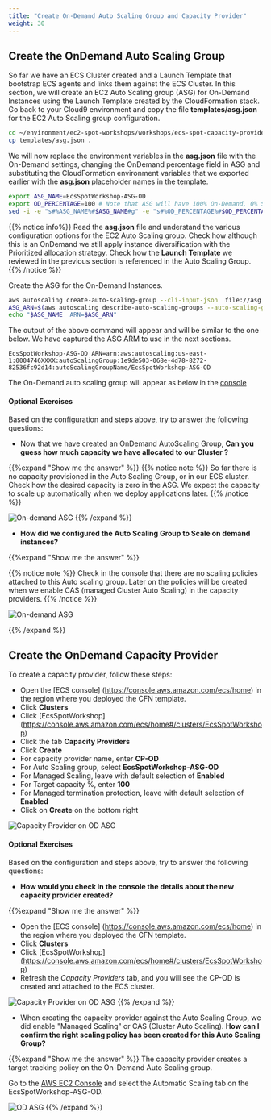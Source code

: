 ```yaml
---
title: "Create On-Demand Auto Scaling Group and Capacity Provider"
weight: 30
---
```


## Create the OnDemand Auto Scaling Group

So far we have an ECS Cluster created and a Launch Template that bootstrap ECS agents and links them against the ECS Cluster. In this section, we will create an EC2 Auto Scaling group (ASG) for On-Demand Instances using the Launch Template created by the CloudFormation stack. Go back to your Cloud9 environment and copy the file **templates/asg.json** for the EC2 Auto Scaling group configuration.

```bash
cd ~/environment/ec2-spot-workshops/workshops/ecs-spot-capacity-providers/
cp templates/asg.json .
```
We will now replace the environment variables in the **asg.json** file with the On-Demand settings, changing the OnDemand percentage field in ASG and
substituting the CloudFormation environment variables that we exported earlier with the **asg.json** placeholder names in the template.

```bash
export ASG_NAME=EcsSpotWorkshop-ASG-OD
export OD_PERCENTAGE=100 # Note that ASG will have 100% On-Demand, 0% Spot
sed -i -e "s#%ASG_NAME%#$ASG_NAME#g" -e "s#%OD_PERCENTAGE%#$OD_PERCENTAGE#g" -e "s#%PUBLIC_SUBNET_LIST%#$VPCPublicSubnets#g" asg.json
```
{{% notice info%}}
Read the **asg.json** file and understand the various configuration options for the EC2 Auto Scaling group. Check how although this is an OnDemand we still apply instance diversification with the Prioritized allocation strategy. Check how the **Launch Template** we reviewed in the previous section is referenced in the Auto Scaling Group.
{{% /notice %}}

Create the ASG for the On-Demand Instances.

```bash
aws autoscaling create-auto-scaling-group --cli-input-json  file://asg.json
ASG_ARN=$(aws autoscaling describe-auto-scaling-groups --auto-scaling-group-name $ASG_NAME | jq -r '.AutoScalingGroups[0].AutoScalingGroupARN')
echo "$ASG_NAME  ARN=$ASG_ARN"
```
The output of the above command will appear and will be similar to the one below. We have captured the ASG ARM to use in the next sections.
```plaintext
EcsSpotWorkshop-ASG-OD ARN=arn:aws:autoscaling:us-east-1:0004746XXXX:autoScalingGroup:1e9de503-068e-4d78-8272-82536fc92d14:autoScalingGroupName/EcsSpotWorkshop-ASG-OD 
```


The On-Demand auto scaling group will appear as below in the [console](https://console.aws.amazon.com/ec2autoscaling/home?#/details/EcsSpotWorkshop-ASG-OD?view=details)


#### Optional Exercises

Based on the configuration and steps above, try to answer the following questions:


* Now that we have created an OnDemand AutoScaling Group, **Can you guess how much capacity we have allocated to our Cluster ?** 


{{%expand "Show me the answer" %}}
{{% notice note %}}
So far there is no capacity provisioned in the Auto Scaling Group, or in our ECS cluster. Check how the desired capacity is zero in the ASG. We expect the capacity to scale up automatically when we deploy applications later.
{{% /notice %}}

![On-demand ASG](/images/ecs-spot-capacity-providers/asg_od_initial_view_1.png)
{{% /expand %}}


* **How did we configured the Auto Scaling Group to Scale on demand instances?**

{{%expand "Show me the answer" %}}

{{% notice note %}}
Check in the console that there are no scaling policies attached to this Auto scaling group. Later on the policies will be created when we enable CAS (managed Cluster Auto Scaling) in the capacity providers.
{{% /notice %}}

![On-demand ASG](/images/ecs-spot-capacity-providers/asg_od_initial_view_2.png)

{{% /expand %}}


## Create the OnDemand Capacity Provider

To create a capacity provider, follow these steps:

* Open the [ECS console] (https://console.aws.amazon.com/ecs/home) in the region where you deployed the CFN template.
* Click **Clusters**
* Click [EcsSpotWorkshop] (https://console.aws.amazon.com/ecs/home#/clusters/EcsSpotWorkshop)
* Click the tab **Capacity Providers**
* Click **Create**
* For capacity provider name, enter **CP-OD**
* For Auto Scaling group, select **EcsSpotWorkshop-ASG-OD**
* For Managed Scaling, leave with default selection of **Enabled**
* For Target capacity %, enter **100**
* For Managed termination protection, leave with default selection of **Enabled**
* Click on **Create** on the bottom right 

![Capacity Provider on OD ASG](/images/ecs-spot-capacity-providers/CP_OD.png)

#### Optional Exercises

Based on the configuration and steps above, try to answer the following questions:

* **How would you check in the console the details about the new capacity provider created?**

{{%expand "Show me the answer" %}}
* Open the [ECS console] (https://console.aws.amazon.com/ecs/home) in the region where you deployed the CFN template.
* Click **Clusters**
* Click [EcsSpotWorkshop] (https://console.aws.amazon.com/ecs/home#/clusters/EcsSpotWorkshop)
* Refresh the *Capacity Providers* tab, and you will see the CP-OD is created and attached to the ECS cluster.

![Capacity Provider on OD ASG](/images/ecs-spot-capacity-providers/CP-OD.png)
{{% /expand %}}


* When creating the capacity provider against the Auto Scaling Group, we did enable "Managed Scaling" or CAS (Cluster Auto Scaling). **How can I confirm the right scaling policy has been created for this Auto Scaling Group?**

{{%expand "Show me the answer" %}}
The capacity provider creates a target tracking policy on the On-Demand Auto Scaling group. 

Go to the [AWS EC2 Console](https://console.aws.amazon.com/ec2autoscaling/home?#/details/EcsSpotWorkshop-ASG-OD?view=scaling) and select the Automatic Scaling tab on the EcsSpotWorkshop-ASG-OD.

![OD ASG](/images/ecs-spot-capacity-providers/asg_od_with_cp_view_1.png)
{{% /expand %}}